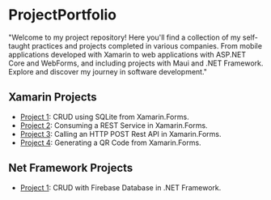 # ProjectPortfolio
"Welcome to my project repository! Here you'll find a collection of my self-taught practices and projects completed in various companies. From mobile applications developed with Xamarin to web applications with ASP.NET Core and WebForms, and including projects with Maui and .NET Framework. Explore and discover my journey in software development."


## Xamarin Projects
- [Project 1](https://github.com/manuzz/CRUDSqlite):  CRUD using SQLite from Xamarin.Forms.
- [Project 2](https://github.com/manuzz/AppTest):  Consuming a REST Service in Xamarin.Forms.
- [Project 3](https://github.com/manuzz/AppApiPost):  Calling an HTTP POST Rest API in Xamarin.Forms.
- [Project 4](https://github.com/manuzz/AppQRTest):  Generating a QR Code from Xamarin.Forms.



## Net Framework Projects
- [Project 1](https://github.com/manuzz/BDFIREBASE):  CRUD with Firebase Database in .NET Framework.
